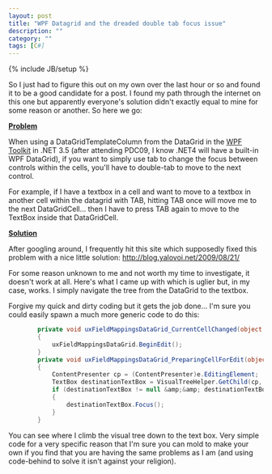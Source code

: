```yaml
---
layout: post
title: "WPF Datagrid and the dreaded double tab focus issue"
description: ""
category: ""
tags: [C#]
---
```

{% include JB/setup %}

So I just had to figure this out on my own over the last hour or so and found it to be a good candidate for a post. I found my path through the internet on this one but apparently everyone's solution didn't exactly equal to mine for some reason or another. So here we go:

<strong><span style="text-decoration: underline;">Problem</span></strong>

When using a DataGridTemplateColumn from the DataGrid in the <a href="http://www.codeplex.com/wpf">WPF Toolkit</a> in .NET 3.5 (after attending PDC09, I know .NET4 will have a built-in WPF DataGrid), if you want to simply use tab to change the focus between controls within the cells, you'll have to double-tab to move to the next control.

For example, if I have a textbox in a cell and want to move to a textbox in another cell within the datagrid with TAB, hitting TAB once will move me to the next DataGridCell... then I have to press TAB again to move to the TextBox inside that DataGridCell.

<span style="text-decoration: underline;"><strong>Solution</strong></span>

After googling around, I frequently hit this site which supposedly fixed this problem with a nice little solution: <a href="http://blog.yalovoi.net/2009/08/21/">http://blog.yalovoi.net/2009/08/21/</a>

For some reason unknown to me and not worth my time to investigate, it doesn't work at all. Here's what I came up with which is uglier but, in my case, works. I simply navigate the tree from the DataGrid to the textbox.

Forgive my quick and dirty coding but it gets the job done... I'm sure you could easily spawn a much more generic code to do this:

```csharp
        private void uxFieldMappingsDataGrid_CurrentCellChanged(object sender, EventArgs e)
        {
            uxFieldMappingsDataGrid.BeginEdit();
        }
        private void uxFieldMappingsDataGrid_PreparingCellForEdit(object sender, DataGridPreparingCellForEditEventArgs e)
        {
            ContentPresenter cp = (ContentPresenter)e.EditingElement;
            TextBox destinationTextBox = VisualTreeHelper.GetChild(cp, 0) as TextBox;
            if (destinationTextBox != null &amp;&amp; destinationTextBox.Name == "uxTest")
            {
                destinationTextBox.Focus();
            }
        }
```

You can see where I climb the visual tree down to the text box. Very simple code for a very specific reason that I'm sure you can mold to make your own if you find that you are having the same problems as I am (and using code-behind to solve it isn't against your religion).
